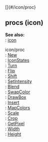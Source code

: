 []{#/icon/proc}    
## procs (icon)    
**See also:**    
:   [icon](ref/icon)    
<!-- -->    
icon/proc    
:   [New](ref/icon/proc/New)    
:   [IconStates](ref/icon/proc/IconStates)    
:   [Turn](ref/icon/proc/Turn)    
:   [Flip](ref/icon/proc/Flip)    
:   [Shift](ref/icon/proc/Shift)    
:   [SetIntensity](ref/icon/proc/SetIntensity)    
:   [Blend](ref/icon/proc/Blend)    
:   [SwapColor](ref/icon/proc/SwapColor)    
:   [DrawBox](ref/icon/proc/DrawBox)    
:   [Insert](ref/icon/proc/Insert)    
:   [MapColors](ref/icon/proc/MapColors)    
:   [Scale](ref/icon/proc/Scale)    
:   [Crop](ref/icon/proc/Crop)    
:   [GetPixel](ref/icon/proc/GetPixel)    
:   [Width](ref/icon/proc/Width)    
:   [Height](ref/icon/proc/Height)  